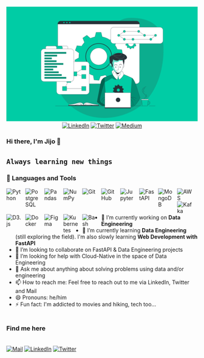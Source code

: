 <p align="center">
    <a href="https://github.com/jijo-james"><img src="https://github.com/jijo-james/jijo-james/blob/main/banner.webp" alt="banner" href=""></a>
    <a href="https://linkedin.com/in/jjijo"><img src="https://img.shields.io/badge/LinkedIn-jjijo-blue?style=flat-square&logo=linkedin" alt="LinkedIn" href="https://www.linkedin.com/in/jjijo/"></a>
    <a href="https://twitter.com/jijo_james_"><img src="https://img.shields.io/twitter/follow/jijo_james_?style=flat-square&logo=twitter" alt="Twitter" href="https://twitter.com/jijo_james_"></a>
    <a href="https://medium.com/@jamesjijo"><img src="https://img.shields.io/badge/Medium-jamesjijo-blue?style=flat-square&logo=medium&" alt="Medium" href="https://medium.com/@jamesjijo"></a>
</p>


### Hi there, I'm Jijo 👋
**`Always learning new things`**
---
### 🧰 Languages and Tools

<img align="left" alt="Python" width="40px" style="padding-right:10px;" src="https://cdn.jsdelivr.net/gh/devicons/devicon/icons/python/python-original-wordmark.svg" />
<img align="left" alt="PostgreSQL" width="40px" style="padding-right:10px;" src="https://cdn.jsdelivr.net/gh/devicons/devicon/icons/postgresql/postgresql-original-wordmark.svg" />
<img align="left" alt="Pandas" width="40px" style="padding-right:10px;" src="https://cdn.jsdelivr.net/gh/devicons/devicon/icons/pandas/pandas-original-wordmark.svg" />
<img align="left" alt="NumPy" width="40px" style="padding-right:10px;" src="https://cdn.jsdelivr.net/gh/devicons/devicon/icons/numpy/numpy-original-wordmark.svg" />
<img align="left" alt="Git" width="40px" style="padding-right:10px;" src="https://cdn.jsdelivr.net/gh/devicons/devicon/icons/git/git-original.svg" />
<img align="left" alt="GitHub" width="40px" style="padding-right:10px;" src="https://cdn.jsdelivr.net/gh/devicons/devicon/icons/github/github-original.svg" />
<img align="left" alt="Jupyter" width="40px" style="padding-right:10px;" src="https://cdn.jsdelivr.net/gh/devicons/devicon/icons/jupyter/jupyter-original-wordmark.svg" />
<img align="left" alt="FastAPI" width="40px" style="padding-right:10px;" src="https://cdn.jsdelivr.net/gh/devicons/devicon/icons/fastapi/fastapi-original-wordmark.svg" />
<img align="left" alt="MongoDB" width="40px" style="padding-right:10px;" src="https://cdn.jsdelivr.net/gh/devicons/devicon/icons/mongodb/mongodb-original-wordmark.svg" />
<img align="left" alt="AWS" width="40px" style="padding-right:10px;" src="https://cdn.jsdelivr.net/gh/devicons/devicon/icons/amazonwebservices/amazonwebservices-original-wordmark.svg" />
<img align="left" alt="Kafka" width="40px" style="padding-right:10px;" src="https://cdn.jsdelivr.net/gh/devicons/devicon/icons/apachekafka/apachekafka-original-wordmark.svg" />
<img align="left" alt="D3.js" width="40px" style="padding-right:10px;" src="https://cdn.jsdelivr.net/gh/devicons/devicon/icons/d3js/d3js-original.svg" />
<img align="left" alt="Docker" width="40px" style="padding-right:10px;" src="https://cdn.jsdelivr.net/gh/devicons/devicon/icons/docker/docker-original-wordmark.svg" />
<img align="left" alt="Figma" width="40px" style="padding-right:10px;" src="https://cdn.jsdelivr.net/gh/devicons/devicon/icons/figma/figma-original.svg" />
<img align="left" alt="Kubernetes" width="40px" style="padding-right:10px;" src="https://cdn.jsdelivr.net/gh/devicons/devicon/icons/kubernetes/kubernetes-plain-wordmark.svg" />
<img align="left" alt="Bash" width="40px" style="padding-right:10px;" src="https://cdn.jsdelivr.net/gh/devicons/devicon/icons/bash/bash-original.svg" />

#

- 🔭 I’m currently working on **Data Engineering**
- 🌱 I’m currently learning **Data Engineering** (still exploring the field). I'm also slowly learning **Web Development with FastAPI**
- 👯 I’m looking to collaborate on FastAPI & Data Engineering projects
- 🤔 I’m looking for help with Cloud-Native in the space of Data Engineering
- 💬 Ask me about anything about solving problems using data and/or engineering
- 📫 How to reach me: Feel free to reach out to me via LinkedIn, Twitter and Mail
- 😄 Pronouns: he/him
- ⚡ Fun fact: I'm addicted to movies and hiking, tech too... 

#

### Find me here <br><br>

<a href="mailto:jj.jamesjijo@gmail.com" target="_blank"><img alt="Mail" src="https://img.shields.io/badge/Gmail-D14836?style=for-the-badge&logo=gmail&logoColor=white"/></a>
<a href="https://www.linkedin.com/in/jjijo" target="_blank"><img alt="LinkedIn" src="https://img.shields.io/badge/linkedin-%230077B5.svg?&style=for-the-badge&logo=linkedin&logoColor=white" /></a>
<a href="https://twitter.com/intent/follow?screen_name=jijo_james_&tw_p=followbutton" target="_blank"><img alt="Twitter" src="https://img.shields.io/badge/twitter-%231DA1F2.svg?&style=for-the-badge&logo=twitter&logoColor=white" /></a>


<!--

[[Jijo's github stats](https://github-readme-stats.vercel.app/api?username=jijo-james&theme=dark)](https://github.com/jijo-james)  
-->